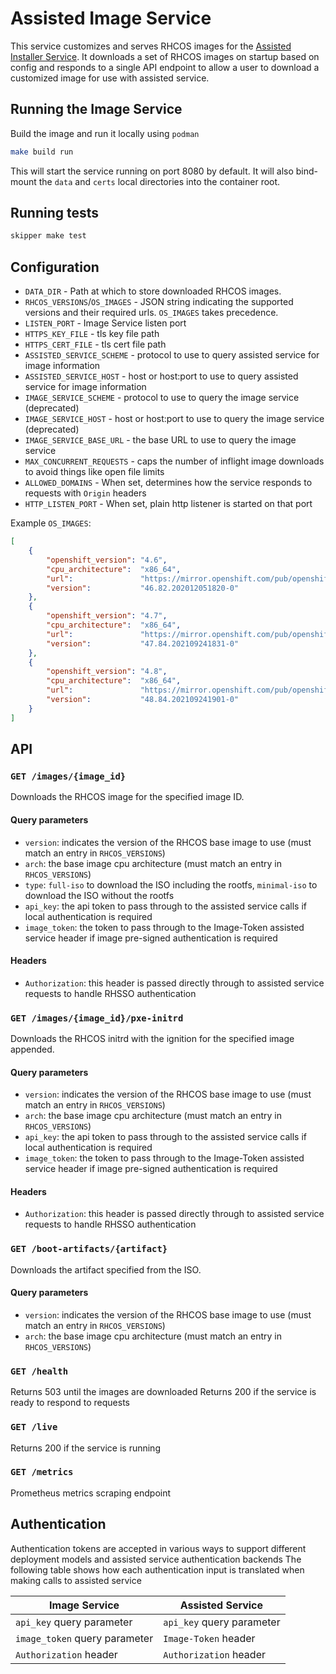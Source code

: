 # Assisted Image Service

This service customizes and serves RHCOS images for the [Assisted Installer Service](https://github.com/openshift/assisted-service).
It downloads a set of RHCOS images on startup based on config and responds to a single API endpoint to allow a user to download a customized image for use with assisted service.

## Running the Image Service

Build the image and run it locally using `podman`

```bash
make build run
```

This will start the service running on port 8080 by default.
It will also bind-mount the `data` and `certs` local directories into the container root.

## Running tests

```bash
skipper make test
```

## Configuration

- `DATA_DIR` - Path at which to store downloaded RHCOS images.
- `RHCOS_VERSIONS`/`OS_IMAGES` - JSON string indicating the supported versions and their required urls. `OS_IMAGES` takes precedence.
- `LISTEN_PORT` - Image Service listen port
- `HTTPS_KEY_FILE` - tls key file path
- `HTTPS_CERT_FILE` - tls cert file path
- `ASSISTED_SERVICE_SCHEME` - protocol to use to query assisted service for image information
- `ASSISTED_SERVICE_HOST` - host or host:port to use to query assisted service for image information
- `IMAGE_SERVICE_SCHEME` - protocol to use to query the image service (deprecated)
- `IMAGE_SERVICE_HOST` - host or host:port to use to query the image service (deprecated)
- `IMAGE_SERVICE_BASE_URL` - the base URL to use to query the image service
- `MAX_CONCURRENT_REQUESTS` - caps the number of inflight image downloads to avoid things like open file limits
- `ALLOWED_DOMAINS` - When set, determines how the service responds to requests with `Origin` headers
- `HTTP_LISTEN_PORT` - When set, plain http listener is started on that port

Example `OS_IMAGES`:
```json
[
	{
		"openshift_version": "4.6",
		"cpu_architecture":  "x86_64",
		"url":               "https://mirror.openshift.com/pub/openshift-v4/x86_64/dependencies/rhcos/4.6/4.6.8/rhcos-4.6.8-x86_64-live.x86_64.iso",
		"version":           "46.82.202012051820-0"
	},
	{
		"openshift_version": "4.7",
		"cpu_architecture":  "x86_64",
		"url":               "https://mirror.openshift.com/pub/openshift-v4/x86_64/dependencies/rhcos/4.7/4.7.33/rhcos-4.7.33-x86_64-live.x86_64.iso",
		"version":           "47.84.202109241831-0"
	},
	{
		"openshift_version": "4.8",
		"cpu_architecture":  "x86_64",
		"url":               "https://mirror.openshift.com/pub/openshift-v4/x86_64/dependencies/rhcos/4.8/4.8.14/rhcos-4.8.14-x86_64-live.x86_64.iso",
		"version":           "48.84.202109241901-0"
	}
]
```

## API

### `GET /images/{image_id}`

Downloads the RHCOS image for the specified image ID.

#### Query parameters

- `version`: indicates the version of the RHCOS base image to use (must match an entry in `RHCOS_VERSIONS`)
- `arch`: the base image cpu architecture (must match an entry in `RHCOS_VERSIONS`)
- `type`: `full-iso` to download the ISO including the rootfs, `minimal-iso` to download the ISO without the rootfs
- `api_key`: the api token to pass through to the assisted service calls if local authentication is required
- `image_token`: the token to pass through to the Image-Token assisted service header if image pre-signed authentication is required

#### Headers

- `Authorization`: this header is passed directly through to assisted service requests to handle RHSSO authentication

### `GET /images/{image_id}/pxe-initrd`

Downloads the RHCOS initrd with the ignition for the specified image appended.

#### Query parameters

- `version`: indicates the version of the RHCOS base image to use (must match an entry in `RHCOS_VERSIONS`)
- `arch`: the base image cpu architecture (must match an entry in `RHCOS_VERSIONS`)
- `api_key`: the api token to pass through to the assisted service calls if local authentication is required
- `image_token`: the token to pass through to the Image-Token assisted service header if image pre-signed authentication is required

#### Headers

- `Authorization`: this header is passed directly through to assisted service requests to handle RHSSO authentication

### `GET /boot-artifacts/{artifact}`

Downloads the artifact specified from the ISO.

#### Query parameters

- `version`: indicates the version of the RHCOS base image to use (must match an entry in `RHCOS_VERSIONS`)
- `arch`: the base image cpu architecture (must match an entry in `RHCOS_VERSIONS`)

### `GET /health`

Returns 503 until the images are downloaded
Returns 200 if the service is ready to respond to requests

### `GET /live`

Returns 200 if the service is running

### `GET /metrics`

Prometheus metrics scraping endpoint

## Authentication

Authentication tokens are accepted in various ways to support different deployment models and assisted service authentication backends
The following table shows how each authentication input is translated when making calls to assisted service

| Image Service                 | Assisted Service          |
|-------------------------------|---------------------------|
| `api_key` query parameter     | `api_key` query parameter |
| `image_token` query parameter | `Image-Token` header      |
| `Authorization` header        | `Authorization` header    |
